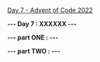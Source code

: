 [Day 7 - Advent of Code 2022](https://adventofcode.com/2022/day/7)

**--- Day 7 : XXXXXX ---**

**--- part ONE : ---**

**--- part TWO : ---**

